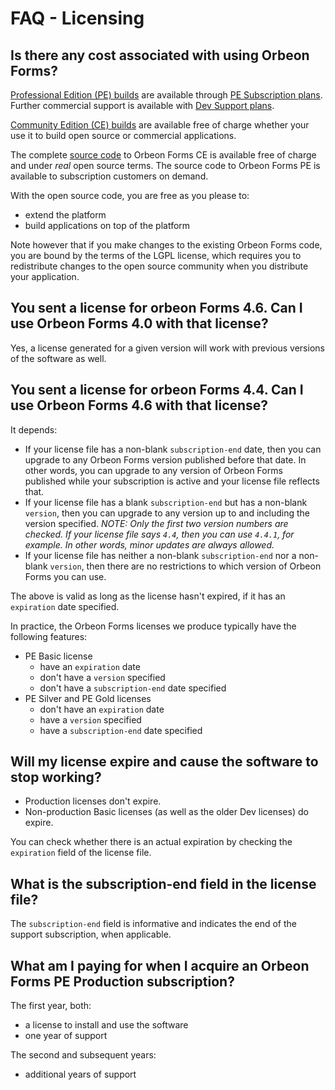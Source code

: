 # FAQ - Licensing

<!-- toc -->

## Is there any cost associated with using Orbeon Forms?

[Professional Edition (PE) builds](https://www.orbeon.com/download) are available through [PE Subscription plans](https://www.orbeon.com/pricing). Further commercial support is available with [Dev Support plans](https://www.orbeon.com/services).

[Community Edition (CE) builds](https://www.orbeon.com/download) are available free of charge whether your use it to build open source or commercial applications.

The complete [source code](http://github.com/orbeon/orbeon-forms/) to Orbeon Forms CE is available free of charge and under *real* open source terms. The source code to Orbeon Forms PE is available to subscription customers on demand.

With the open source code, you are free as you please to:

- extend the platform
- build applications on top of the platform

Note however that if you make changes to the existing Orbeon Forms code, you are bound by the terms of the LGPL license, which requires you to redistribute changes to the open source community when you distribute your application.

## You sent a license for orbeon Forms 4.6. Can I use Orbeon Forms 4.0 with that license?

Yes, a license generated for a given version will work with previous versions of the software as well.

## You sent a license for orbeon Forms 4.4. Can I use Orbeon Forms 4.6 with that license?

It depends:

- If your license file has a non-blank `subscription-end` date, then you can upgrade to any Orbeon Forms version published before that date. In other words, you can upgrade to any version of Orbeon Forms published while your subscription is active and your license file reflects that.
- If your license file has a blank `subscription-end` but has a non-blank `version`, then you can upgrade to any version up to and including the version specified. *NOTE: Only the first two version numbers are checked. If your license file says `4.4`, then you can use `4.4.1`, for example. In other words, minor updates are always allowed.*
- If your license file has neither a non-blank `subscription-end` nor a non-blank `version`, then there are no restrictions to which version of Orbeon Forms you can use.

The above is valid as long as the license hasn't expired, if it has an `expiration` date specified.

In practice, the Orbeon Forms licenses we produce typically have the following features:

- PE Basic license
  - have an `expiration` date
  - don't have a `version` specified
  - don't have a `subscription-end` date specified
- PE Silver and PE Gold licenses
  - don't have an `expiration` date
  - have a `version` specified
  - have a `subscription-end` date specified

## Will my license expire and cause the software to stop working?

- Production licenses don't expire.
- Non-production Basic licenses (as well as the older Dev licenses) do expire.

You can check whether there is an actual expiration by checking the `expiration` field of the license file.

## What is the subscription-end field in the license file?

The `subscription-end` field is informative and indicates the end of the support subscription, when applicable.

## What am I paying for when I acquire an Orbeon Forms PE Production subscription?

The first year, both:

- a license to install and use the software
- one year of support

The second and subsequent years:

- additional years of support
